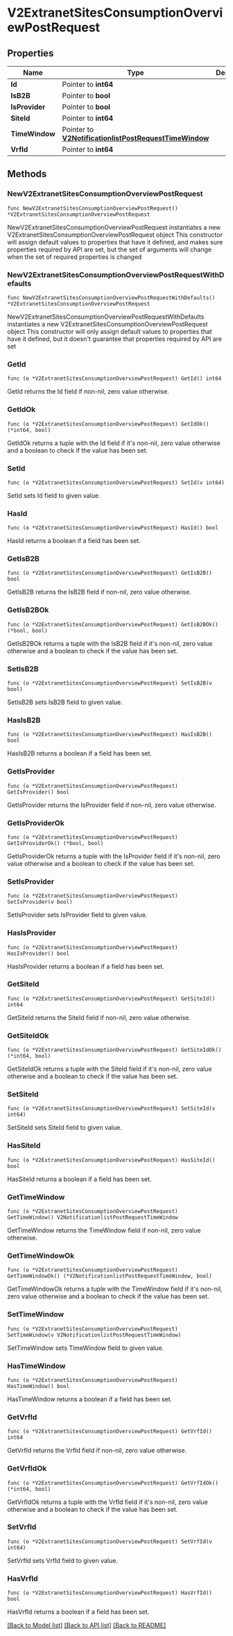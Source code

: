 # V2ExtranetSitesConsumptionOverviewPostRequest

## Properties

Name | Type | Description | Notes
------------ | ------------- | ------------- | -------------
**Id** | Pointer to **int64** |  | [optional] 
**IsB2B** | Pointer to **bool** |  | [optional] 
**IsProvider** | Pointer to **bool** |  | [optional] 
**SiteId** | Pointer to **int64** |  | [optional] 
**TimeWindow** | Pointer to [**V2NotificationlistPostRequestTimeWindow**](V2NotificationlistPostRequestTimeWindow.md) |  | [optional] 
**VrfId** | Pointer to **int64** |  | [optional] 

## Methods

### NewV2ExtranetSitesConsumptionOverviewPostRequest

`func NewV2ExtranetSitesConsumptionOverviewPostRequest() *V2ExtranetSitesConsumptionOverviewPostRequest`

NewV2ExtranetSitesConsumptionOverviewPostRequest instantiates a new V2ExtranetSitesConsumptionOverviewPostRequest object
This constructor will assign default values to properties that have it defined,
and makes sure properties required by API are set, but the set of arguments
will change when the set of required properties is changed

### NewV2ExtranetSitesConsumptionOverviewPostRequestWithDefaults

`func NewV2ExtranetSitesConsumptionOverviewPostRequestWithDefaults() *V2ExtranetSitesConsumptionOverviewPostRequest`

NewV2ExtranetSitesConsumptionOverviewPostRequestWithDefaults instantiates a new V2ExtranetSitesConsumptionOverviewPostRequest object
This constructor will only assign default values to properties that have it defined,
but it doesn't guarantee that properties required by API are set

### GetId

`func (o *V2ExtranetSitesConsumptionOverviewPostRequest) GetId() int64`

GetId returns the Id field if non-nil, zero value otherwise.

### GetIdOk

`func (o *V2ExtranetSitesConsumptionOverviewPostRequest) GetIdOk() (*int64, bool)`

GetIdOk returns a tuple with the Id field if it's non-nil, zero value otherwise
and a boolean to check if the value has been set.

### SetId

`func (o *V2ExtranetSitesConsumptionOverviewPostRequest) SetId(v int64)`

SetId sets Id field to given value.

### HasId

`func (o *V2ExtranetSitesConsumptionOverviewPostRequest) HasId() bool`

HasId returns a boolean if a field has been set.

### GetIsB2B

`func (o *V2ExtranetSitesConsumptionOverviewPostRequest) GetIsB2B() bool`

GetIsB2B returns the IsB2B field if non-nil, zero value otherwise.

### GetIsB2BOk

`func (o *V2ExtranetSitesConsumptionOverviewPostRequest) GetIsB2BOk() (*bool, bool)`

GetIsB2BOk returns a tuple with the IsB2B field if it's non-nil, zero value otherwise
and a boolean to check if the value has been set.

### SetIsB2B

`func (o *V2ExtranetSitesConsumptionOverviewPostRequest) SetIsB2B(v bool)`

SetIsB2B sets IsB2B field to given value.

### HasIsB2B

`func (o *V2ExtranetSitesConsumptionOverviewPostRequest) HasIsB2B() bool`

HasIsB2B returns a boolean if a field has been set.

### GetIsProvider

`func (o *V2ExtranetSitesConsumptionOverviewPostRequest) GetIsProvider() bool`

GetIsProvider returns the IsProvider field if non-nil, zero value otherwise.

### GetIsProviderOk

`func (o *V2ExtranetSitesConsumptionOverviewPostRequest) GetIsProviderOk() (*bool, bool)`

GetIsProviderOk returns a tuple with the IsProvider field if it's non-nil, zero value otherwise
and a boolean to check if the value has been set.

### SetIsProvider

`func (o *V2ExtranetSitesConsumptionOverviewPostRequest) SetIsProvider(v bool)`

SetIsProvider sets IsProvider field to given value.

### HasIsProvider

`func (o *V2ExtranetSitesConsumptionOverviewPostRequest) HasIsProvider() bool`

HasIsProvider returns a boolean if a field has been set.

### GetSiteId

`func (o *V2ExtranetSitesConsumptionOverviewPostRequest) GetSiteId() int64`

GetSiteId returns the SiteId field if non-nil, zero value otherwise.

### GetSiteIdOk

`func (o *V2ExtranetSitesConsumptionOverviewPostRequest) GetSiteIdOk() (*int64, bool)`

GetSiteIdOk returns a tuple with the SiteId field if it's non-nil, zero value otherwise
and a boolean to check if the value has been set.

### SetSiteId

`func (o *V2ExtranetSitesConsumptionOverviewPostRequest) SetSiteId(v int64)`

SetSiteId sets SiteId field to given value.

### HasSiteId

`func (o *V2ExtranetSitesConsumptionOverviewPostRequest) HasSiteId() bool`

HasSiteId returns a boolean if a field has been set.

### GetTimeWindow

`func (o *V2ExtranetSitesConsumptionOverviewPostRequest) GetTimeWindow() V2NotificationlistPostRequestTimeWindow`

GetTimeWindow returns the TimeWindow field if non-nil, zero value otherwise.

### GetTimeWindowOk

`func (o *V2ExtranetSitesConsumptionOverviewPostRequest) GetTimeWindowOk() (*V2NotificationlistPostRequestTimeWindow, bool)`

GetTimeWindowOk returns a tuple with the TimeWindow field if it's non-nil, zero value otherwise
and a boolean to check if the value has been set.

### SetTimeWindow

`func (o *V2ExtranetSitesConsumptionOverviewPostRequest) SetTimeWindow(v V2NotificationlistPostRequestTimeWindow)`

SetTimeWindow sets TimeWindow field to given value.

### HasTimeWindow

`func (o *V2ExtranetSitesConsumptionOverviewPostRequest) HasTimeWindow() bool`

HasTimeWindow returns a boolean if a field has been set.

### GetVrfId

`func (o *V2ExtranetSitesConsumptionOverviewPostRequest) GetVrfId() int64`

GetVrfId returns the VrfId field if non-nil, zero value otherwise.

### GetVrfIdOk

`func (o *V2ExtranetSitesConsumptionOverviewPostRequest) GetVrfIdOk() (*int64, bool)`

GetVrfIdOk returns a tuple with the VrfId field if it's non-nil, zero value otherwise
and a boolean to check if the value has been set.

### SetVrfId

`func (o *V2ExtranetSitesConsumptionOverviewPostRequest) SetVrfId(v int64)`

SetVrfId sets VrfId field to given value.

### HasVrfId

`func (o *V2ExtranetSitesConsumptionOverviewPostRequest) HasVrfId() bool`

HasVrfId returns a boolean if a field has been set.


[[Back to Model list]](../README.md#documentation-for-models) [[Back to API list]](../README.md#documentation-for-api-endpoints) [[Back to README]](../README.md)


